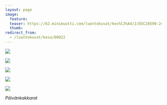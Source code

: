 ```yaml
---
layout: page
image:
  feature:
  teaser: https://b2.minimuutti.com/luontokuvat/kes%C3%A4/2/DSC28590-245px.jpg
  thumb:
redirect_from:
  - /luontokuvat/kesa/00022
---
```


![](https://b2.minimuutti.com/luontokuvat/kes%C3%A4/2/DSC28575-800px.jpg)

![](https://b2.minimuutti.com/luontokuvat/kes%C3%A4/2/DSC28590-800px.jpg)

![](https://b2.minimuutti.com/luontokuvat/kes%C3%A4/2/DSC28612-800px.jpg)

![](https://b2.minimuutti.com/luontokuvat/kes%C3%A4/2/DSC28635-800px.jpg)

![](https://b2.minimuutti.com/luontokuvat/kes%C3%A4/2/DSC28658-800px.jpg)

*Päivänkakkarat*

